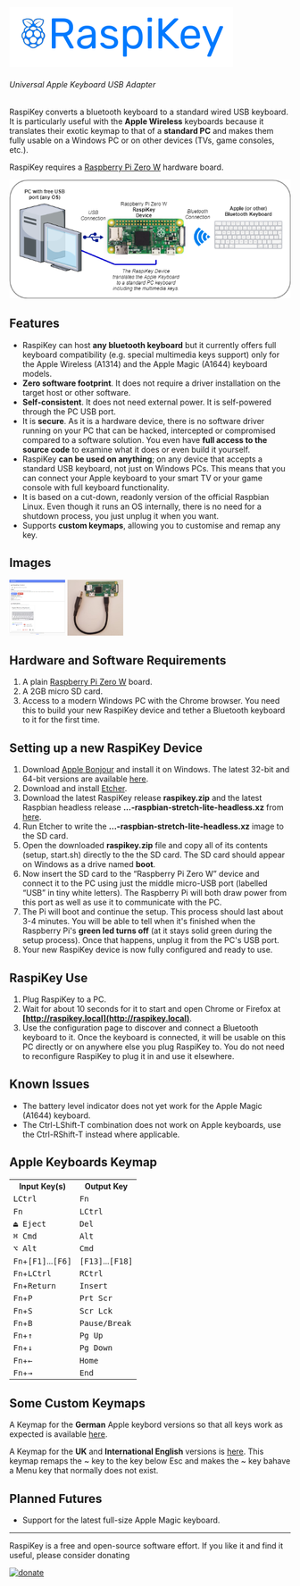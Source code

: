 ![raspikey-logo](images/raspikey-logo.png)
###### Universal Apple Keyboard USB Adapter

RaspiKey converts a bluetooth keyboard to a standard wired USB keyboard. It is particularly useful with the **Apple Wireless** keyboards because it translates their exotic keymap to that of a **standard PC** and makes them fully usable on a Windows PC or on other devices (TVs, game consoles, etc.).

RaspiKey requires a [Raspberry Pi Zero W](https://www.raspberrypi.org/products/raspberry-pi-zero-w/) hardware board.

![raspikey-diagram](images/raspikey-diagram.png)

Features
--------

* RaspiKey can host **any bluetooth keyboard** but it currently offers full keyboard compatibility (e.g. special multimedia keys support) only for the Apple Wireless (A1314) and the Apple Magic (A1644) keyboard models.
* **Zero software footprint**. It does not require a driver installation on the target host or other software.
* **Self-consistent**. It does not need external power. It is self-powered through the PC USB port.
* It is **secure**. As it is a hardware device, there is no software driver running on your PC that can be hacked, intercepted or compromised compared to a software solution. You even have **full access to the source code** to examine what it does or even build it yourself.
* RaspiKey **can be used on anything**; on any device that accepts a standard USB keyboard, not just on Windows PCs. This means that you can connect your Apple keyboard to your smart TV or your game console with full keyboard functionality.
* It is based on a cut-down, readonly version of the official Raspbian Linux. Even though it runs an OS internally, there is no need for a shutdown process, you just unplug it when you want.
* Supports **custom keymaps**, allowing you to customise and remap any key.

Images
------

<a href="images/shot1.png"><img width="100" height="100" src="images/shot1_tn.png" title="RaspiKey Dashboard"></a>
<a href="images/shot4.jpg"><img width="100" height="100" src="images/shot4_tn.jpg" title="RaspiKey Device with USB Attached"></a>


Hardware and Software Requirements
----------------------------------

1. A plain [Raspberry Pi Zero W](https://www.raspberrypi.org/products/raspberry-pi-zero-w/) board.
2. A 2GB micro SD card.
3. Access to a modern Windows PC with the Chrome browser. You need this to build your new RaspiKey device and tether a Bluetooth keyboard to it for the first time.

Setting up a new RaspiKey Device
--------------------------------

1. Download [Apple Bonjour](https://developer.apple.com/bonjour/) and install it on Windows. The latest 32-bit and 64-bit versions are available [here](https://github.com/samartzidis/RaspiKey/tree/master/utilities).
2. Download and install [Etcher](https://etcher.io/).
3. Download the latest RaspiKey release **raspikey.zip** and the latest Raspbian headless release **...-raspbian-stretch-lite-headless.xz** from [here](https://github.com/samartzidis/RaspiKey/releases).
4. Run Etcher to write the **...-raspbian-stretch-lite-headless.xz** image to the SD card.
5. Open the downloaded **raspikey.zip** file and copy all of its contents (setup, start.sh) directly to the the SD card. The SD card should appear on Windows as a drive named **boot**.
6. Now insert the SD card to the “Raspberry Pi Zero W” device and connect it to the PC using just the middle micro-USB port (labelled “USB” in tiny white letters). The Raspberry Pi will both draw power from this port as well as use it to communicate with the PC.
7. The Pi will boot and continue the setup. This process should last about 3-4 minutes. You will be able to tell when it's finished when the Raspberry Pi's **green led turns off** (at it stays solid green during the setup process). Once that happens, unplug it from the PC's USB port.
8. Your new RaspiKey device is now fully configured and ready to use.

RaspiKey Use
------------
1. Plug RaspiKey to a PC.
2. Wait for about 10 seconds for it to start and open Chrome or Firefox at **[http://raspikey.local](http://raspikey.local)**. 
3. Use the configuration page to discover and connect a Bluetooth keyboard to it. Once the keyboard is connected, it will be usable on this PC directly or on anywhere else you plug RaspiKey to. You do not need to reconfigure RaspiKey to plug it in and use it elsewhere.


Known Issues
------------

*   The battery level indicator does not yet work for the Apple Magic (A1644) keyboard.
*   The Ctrl-LShift-T combination does not work on Apple keyboards, use the Ctrl-RShift-T instead where applicable.

Apple Keyboards Keymap
----------------------

<table>
    <tr>
      <th>Input Key(s)</th>
      <th>Output Key</th>
    </tr>
    <tr>
      <td><kbd>LCtrl</kbd></td><td><kbd>Fn</kbd></td>
    </tr>
    <tr>
      <td><kbd>Fn</kbd></td><td><kbd>LCtrl</kbd></td>
    </tr>
    <tr>
      <td><kbd>⏏︎ Eject</kbd></td><td><kbd>Del</kbd></td>
    </tr>
    <tr>
      <td><kbd>⌘ Cmd</kbd></td><td><kbd>Alt</kbd></td>
    </tr>    
    <tr>
      <td><kbd>⌥ Alt</kbd></td><td><kbd>Cmd</kbd></td>
    </tr>    
    <tr>
      <td><kbd>Fn</kbd>+<kbd>[F1]</kbd>...<kbd>[F6]</kbd></td><td><kbd>[F13]</kbd>...<kbd>[F18]</kbd></td>
    </tr>
    <tr>
      <td><kbd>Fn</kbd>+<kbd>LCtrl</kbd></td><td><kbd>RCtrl</kbd></td>
    </tr>
    <tr>
      <td><kbd>Fn</kbd>+<kbd>Return</kbd></td><td><kbd>Insert</kbd></td>
    </tr>
    <tr>
      <td><kbd>Fn</kbd>+<kbd>P</kbd></td><td><kbd>Prt Scr</kbd></td>
    </tr>
    <tr>
      <td><kbd>Fn</kbd>+<kbd>S</kbd></td><td><kbd>Scr Lck</kbd></td>
    </tr>
    <tr>
      <td><kbd>Fn</kbd>+<kbd>B</kbd></td><td><kbd>Pause/Break</kbd></td>
    </tr>
    <tr>
      <td><kbd>Fn</kbd>+<kbd>&uarr;</kbd></td><td><kbd>Pg Up</kbd></td>
    </tr>
    <tr>
      <td><kbd>Fn</kbd>+<kbd>&darr;</kbd></td><td><kbd>Pg Down</kbd></td>
    </tr>
    <tr>
      <td><kbd>Fn</kbd>+<kbd>&larr;</kbd></td><td><kbd>Home</kbd></td>
    </tr>
    <tr>
      <td><kbd>Fn</kbd>+<kbd>&rarr;</kbd></td><td><kbd>End</kbd></td>
    </tr>
  </table>

Some Custom Keymaps
-------------------
A Keymap for the **German** Apple keybord versions so that all keys work as expected is available [here](https://raw.githubusercontent.com/samartzidis/RaspiKey/master/keymaps/de-keymap.json).

A Keymap for the **UK** and **International English** versions is [here](https://raw.githubusercontent.com/samartzidis/RaspiKey/master/keymaps/en-uk-keymap.json). This keymap remaps the ~ key to the key below Esc and makes the ~ key bahave a Menu key that normally does not exist.


Planned Futures
---------------

*   Support for the latest full-size Apple Magic keyboard.

---
RaspiKey is a free and open-source software effort. If you like it and find it useful, please consider donating

[![donate](https://img.shields.io/badge/Donate-PayPal-green.svg)](https://www.paypal.com/cgi-bin/webscr?cmd=_s-xclick&hosted_button_id=TBM5P9X6GZRCL)


